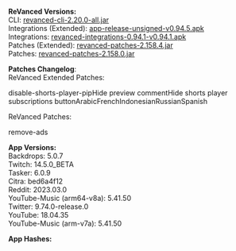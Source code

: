 **ReVanced Versions:**  
CLI: [revanced-cli-2.20.0-all.jar](https://github.com/revanced/revanced-cli/releases/tag/v2.20.0)  
Integrations (Extended): [app-release-unsigned-v0.94.5.apk](https://github.com/inotia00/revanced-integrations/releases/tag/v0.94.5)  
Integrations: [revanced-integrations-0.94.1-v0.94.1.apk](https://github.com/revanced/revanced-integrations/releases/tag/v0.94.1)  
Patches (Extended): [revanced-patches-2.158.4.jar](https://github.com/inotia00/revanced-patches/releases/tag/v2.158.4)  
Patches: [revanced-patches-2.158.0.jar](https://github.com/revanced/revanced-patches/releases/tag/v2.158.0)  

**Patches Changelog**:   
ReVanced Extended Patches:  

disable-shorts-player-pipHide preview commentHide shorts player subscriptions buttonArabicFrenchIndonesianRussianSpanish
  
ReVanced Patches:   

remove-ads
  
**App Versions:**  
Backdrops: 5.0.7  
Twitch: 14.5.0_BETA  
Tasker: 6.0.9  
Citra: bed6a4f12  
Reddit: 2023.03.0  
YouTube-Music (arm64-v8a): 5.41.50  
Twitter: 9.74.0-release.0  
YouTube: 18.04.35  
YouTube-Music (arm-v7a): 5.41.50  

**App Hashes:**  
  
